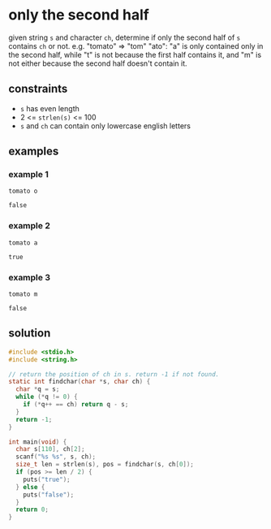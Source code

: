 # only the second half

given string `s` and character `ch`, determine if only the second half of `s`
contains `ch` or not. e.g. "tomato" => "tom" "ato": "a" is only contained only
in the second half, while "t" is not because the first half contains it, and "m"
is not either because the second half doesn't contain it.

## constraints

- `s` has even length
- 2 <= `strlen(s)` <= 100
- `s` and `ch` can contain only lowercase english letters

## examples

### example 1

```
tomato o
```
```
false
```

### example 2

```
tomato a
```
```
true
```

### example 3

```
tomato m
```
```
false
```

## solution

```c
#include <stdio.h>
#include <string.h>

// return the position of ch in s. return -1 if not found.
static int findchar(char *s, char ch) {
  char *q = s;
  while (*q != 0) {
    if (*q++ == ch) return q - s;
  }
  return -1;
}

int main(void) {
  char s[110], ch[2];
  scanf("%s %s", s, ch);
  size_t len = strlen(s), pos = findchar(s, ch[0]);
  if (pos >= len / 2) {
    puts("true");
  } else {
    puts("false");
  }
  return 0;
}
```
